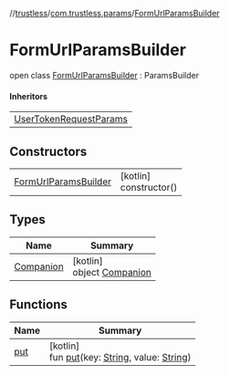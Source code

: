 //[trustless](../../../index.md)/[com.trustless.params](../index.md)/[FormUrlParamsBuilder](index.md)

# FormUrlParamsBuilder

open class [FormUrlParamsBuilder](index.md) : ParamsBuilder

#### Inheritors

| |
|---|
| [UserTokenRequestParams](../../com.trustless.requests.identity.userToken/-user-token-request-params/index.md) |

## Constructors

| | |
|---|---|
| [FormUrlParamsBuilder](-form-url-params-builder.md) | [kotlin]<br>constructor() |

## Types

| Name | Summary |
|---|---|
| [Companion](-companion/index.md) | [kotlin]<br>object [Companion](-companion/index.md) |

## Functions

| Name | Summary |
|---|---|
| [put](put.md) | [kotlin]<br>fun [put](put.md)(key: [String](https://kotlinlang.org/api/latest/jvm/stdlib/kotlin/-string/index.html), value: [String](https://kotlinlang.org/api/latest/jvm/stdlib/kotlin/-string/index.html)) |
